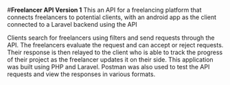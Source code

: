 #**Freelancer API Version 1**
This an API for a freelancing platform that connects freelancers to potential clients, with an android app as the client connected to a Laravel backend using the API

Clients search for freelancers using filters and send requests through the API. The freelancers evaluate the request and can accept or reject requests. Their response is then relayed to the client who is able to track the progress of their project as the freelancer updates it on their side.
This application was built using PHP and Laravel. Postman was also used to test the API requests and view the responses in various formats.
